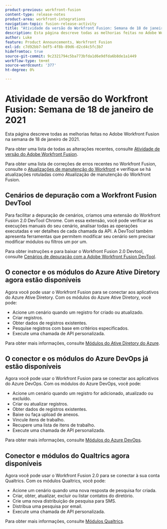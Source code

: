 ```yaml
---
product-previous: workfront-fusion
content-type: release-notes
product-area: workfront-integrations
navigation-topic: fusion-release-activity
title: "Atividade da versão do Workfront Fusion: Semana de 18 de janeiro de 2021"
description: Esta página descreve todas as melhorias feitas no Adobe Workfront Fusion na semana de 18 de janeiro de 2021.
author: Luke
feature: Product Announcements, Workfront Fusion
exl-id: c7d92bb7-bdf5-4f8b-89d6-d2cd4c5fc3b7
hidefromtoc: true
source-git-commit: 9c2321794c5ba773bfda1d6e9dfda6b8de1a1449
workflow-type: tm+mt
source-wordcount: '377'
ht-degree: 0%

---
```


# Atividade de versão do Workfront Fusion: Semana de 18 de janeiro de 2021

Esta página descreve todas as melhorias feitas no Adobe Workfront Fusion na semana de 18 de janeiro de 2021.

Para obter uma lista de todas as alterações recentes, consulte [Atividade de versão do Adobe Workfront Fusion](../../../product-announcements/product-releases/fusion-release-activity/fusion-release-activity.md).

Para obter uma lista de correções de erros recentes no Workfront Fusion, consulte o [Atualizações de manutenção do Workfront](https://one.workfront.com/s/article/Workfront-Maintenance-Updates-1882317350) e verifique se há atualizações rotuladas como Atualização de manutenção do Workfront Fusion.

## Cenários de depuração com a Workfront Fusion DevTool

Para facilitar a depuração de cenários, criamos uma extensão do Workfront Fusion 2.0 DevTool Chrome. Com essa extensão, você pode verificar as execuções manuais do seu cenário, analisar todas as operações executadas e ver detalhes de cada chamada da API. A DevTool também apresenta ferramentas que permitem modificar seu cenário sem precisar modificar módulos ou filtros um por um.

Para obter instruções e para baixar o Workfront Fusion 2.0 Devtool, consulte [Cenários de depuração com a Adobe Workfront Fusion DevTool](../../../workfront-fusion/scenarios/debug-scenarios-with-dev-tool.md).

## O conector e os módulos do Azure Ative Diretory agora estão disponíveis

Agora você pode usar o Workfront Fusion para se conectar aos aplicativos do Azure Ative Diretory. Com os módulos do Azure Ative Diretory, você pode:

* Acione um cenário quando um registro for criado ou atualizado.
* Criar registros.
* Obter dados de registros existentes.
* Pesquise registros com base em critérios especificados.
* Execute uma chamada de API personalizada.

Para obter mais informações, consulte [Módulos do Ative Diretory do Azure](../../../workfront-fusion/apps-and-their-modules/azure-ad-modules.md).

## O conector e os módulos do Azure DevOps já estão disponíveis

Agora você pode usar o Workfront Fusion para se conectar aos aplicativos do Azure DevOps. Com os módulos do Azure DevOps, você pode:

* Acione um cenário quando um registro for adicionado, atualizado ou excluído.
* Criar ou atualizar registros.
* Obter dados de registros existentes.
* Baixe ou faça upload de anexos.
* Vincule itens de trabalho.
* Recupere uma lista de itens de trabalho.
* Execute uma chamada de API personalizada.

Para obter mais informações, consulte [Módulos do Azure DevOps](../../../workfront-fusion/apps-and-their-modules/azure-dev-ops.md).

## Conector e módulos do Qualtrics agora disponíveis

Agora você pode usar o Workfront Fusion 2.0 para se conectar à sua conta Qualtrics. Com os módulos Qualtrics, você pode:

* Acione um cenário quando uma nova resposta de pesquisa for criada.
* Criar, obter, atualizar, excluir ou listar contatos do diretório.
* Crie uma nova distribuição de pesquisa para SMS.
* Distribua uma pesquisa por email.
* Execute uma chamada de API personalizada.

Para obter mais informações, consulte [Módulos Qualtrics](../../../workfront-fusion/apps-and-their-modules/qualtrics-modules.md).
